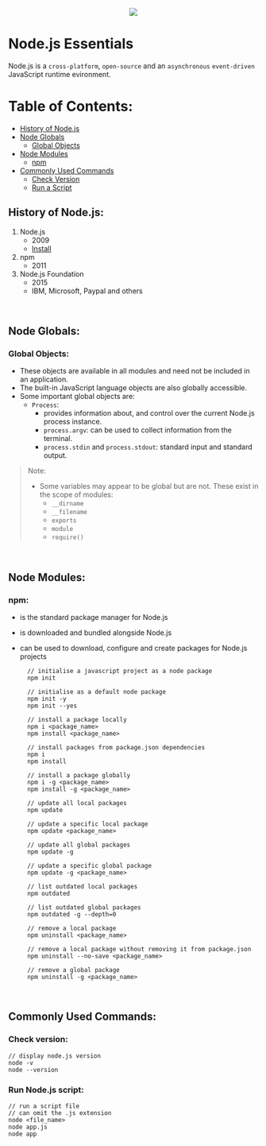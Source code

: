 <p align="center">
    <image src="assets/cover.png">
</p>

# Node.js Essentials

Node.js is a `cross-platform`, `open-source` and an `asynchronous` `event-driven` JavaScript runtime evironment.

# Table of Contents:

- [History of Node.js](#history-of-nodejs)
- [Node Globals](#node-globals)
    - [Global Objects](#global-objects)
- [Node Modules](#node-modules)
    - [npm](#npm)
- [Commonly Used Commands](#commonly-used-commands)
    - [Check Version](#check-version)
    - [Run a Script](#run-nodejs-script)

## History of Node.js:

1. Node.js
    - 2009
    - [Install](https://nodejs.org/en/)
2. npm
    - 2011
3. Node.js Foundation
    - 2015
    - IBM, Microsoft, Paypal and others

<br>

## Node Globals:

### Global Objects:

- These objects are available in all modules and need not be included in an application.
- The built-in JavaScript language objects are also globally accessible.
- Some important global objects are:
    - `Process`:
        - provides information about, and control over the current Node.js process instance.
        - `process.argv`: can be used to collect information from the terminal.
        - `process.stdin` and `process.stdout`: standard input and standard output.


> Note:
> - Some variables may appear to be global but are not. These exist in the scope of modules:
>    - `__dirname`
>    - `__filename`
>    - `exports`
>    - `module`
>    - `require()`

<br>

## Node Modules:

### npm:

- is the standard package manager for Node.js
- is downloaded and bundled alongside Node.js
- can be used to download, configure and create packages for Node.js projects
    
        // initialise a javascript project as a node package
        npm init

        // initialise as a default node package
        npm init -y
        npm init --yes

        // install a package locally
        npm i <package_name>
        npm install <package_name>

        // install packages from package.json dependencies
        npm i
        npm install

        // install a package globally
        npm i -g <package_name>
        npm install -g <package_name>

        // update all local packages
        npm update

        // update a specific local package
        npm update <package_name>

        // update all global packages
        npm update -g

        // update a specific global package
        npm update -g <package_name>

        // list outdated local packages
        npm outdated

        // list outdated global packages
        npm outdated -g --depth=0

        // remove a local package
        npm uninstall <package_name>

        // remove a local package without removing it from package.json
        npm uninstall --no-save <package_name>

        // remove a global package
        npm uninstall -g <package_name>

<br>

## Commonly Used Commands:

### Check version:
    
    // display node.js version
    node -v
    node --version

### Run Node.js script:

    // run a script file
    // can omit the .js extension
    node <file_name>
    node app.js
    node app

